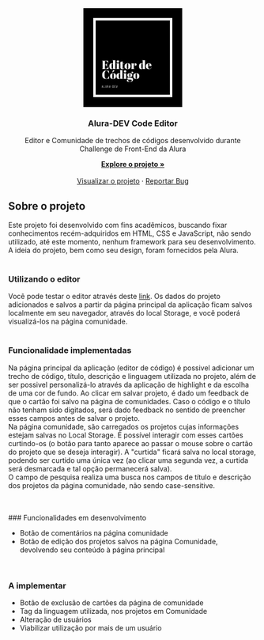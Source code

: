 <div align="center">
  
  <img align="center" src="img/logo.png" width="200">

  <h3 align="center">Alura-DEV Code Editor</h3>



  <p align="center">Editor e Comunidade de trechos de códigos desenvolvido durante Challenge de Front-End da Alura</p>
    <a href="https://github.com/priscilasanches/alurachallenge_frontend"><strong>Explore o projeto »</strong></a>
    <br>
    <br>
    <a href="https://alurachallenge-frontend.vercel.app/">Visualizar o projeto</a>
    ·
    <a href="https://github.com/priscilasanches/alurachallenge_frontend/issues">Reportar Bug</a>

</div>

## Sobre o projeto
Este projeto foi desenvolvido com fins acadêmicos, buscando fixar conhecimentos recém-adquiridos em HTML, CSS e JavaScript, não sendo utilizado, até este momento, nenhum framework para seu desenvolvimento.
<br>A ideia do projeto, bem como seu design, foram fornecidos pela Alura.
<br>
<br>

### Utilizando o editor

Você pode testar o editor através deste <a href="https://alurachallenge-frontend.vercel.app/">link</a>. Os dados do projeto adicionados e salvos a partir da página principal da aplicação ficam salvos localmente em seu navegador, através do local Storage, e você poderá visualizá-los na página comunidade.
<br>
<br>

### Funcionalidade implementadas
Na página principal da aplicação (editor de código) é possivel adicionar um trecho de código, título, descrição e linguagem utilizada no projeto, além de ser possivel personalizá-lo através da aplicação de highlight e da escolha de uma cor de fundo. Ao clicar em salvar projeto, é dado um feedback de que o cartão foi salvo na página de comunidades. Caso o código e o título não tenham sido digitados, será dado feedback no sentido de preencher esses campos antes de salvar o projeto.<br>
Na página comunidade, são carregados os projetos cujas informações estejam salvas no Local Storage. É possível interagir com esses cartões curtindo-os (o botão para tanto aparece ao passar o mouse sobre o cartão do projeto que se deseja interagir). A "curtida" ficará salva no local storage, podendo ser curtido uma única vez (ao clicar uma segunda vez, a curtida será desmarcada e tal opção permanecerá salva).<br>
O campo de pesquisa realiza uma busca nos campos de título e descrição dos projetos da página comunidade, não sendo case-sensitive.

<br>
<br>
### Funcionalidades em desenvolvimento

<ul>
  <li>Botão de comentários na página comunidade</li>
  <li>Botão de edição dos projetos salvos na página Comunidade, devolvendo seu conteúdo à página principal</li>
</ul>
<br>

### A implementar

<ul>
  <li>Botão de exclusão de cartões da página de comunidade</li>
  <li>Tag da linguagem utilizada, nos projetos em Comunidade</li>
  <li>Alteração de usuários</li>
  <li>Viabilizar utilização por mais de um usuário</li>
</ul>



